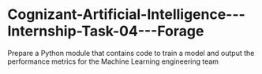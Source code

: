 # Cognizant-Artificial-Intelligence---Internship-Task-04---Forage
Prepare a Python module that contains code to train a model and output the performance metrics for the Machine Learning engineering team
